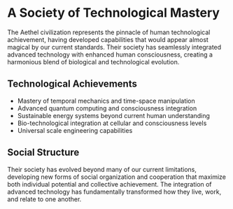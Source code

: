 # A Society of Technological Mastery

The Aethel civilization represents the pinnacle of human technological achievement, having developed capabilities that would appear almost magical by our current standards. Their society has seamlessly integrated advanced technology with enhanced human consciousness, creating a harmonious blend of biological and technological evolution.

## Technological Achievements

- Mastery of temporal mechanics and time-space manipulation
- Advanced quantum computing and consciousness integration
- Sustainable energy systems beyond current human understanding
- Bio-technological integration at cellular and consciousness levels
- Universal scale engineering capabilities

## Social Structure

Their society has evolved beyond many of our current limitations, developing new forms of social organization and cooperation that maximize both individual potential and collective achievement. The integration of advanced technology has fundamentally transformed how they live, work, and relate to one another.
